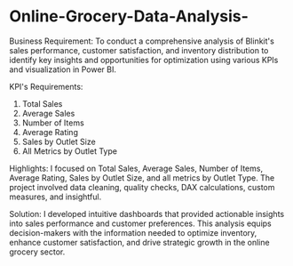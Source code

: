 # Online-Grocery-Data-Analysis-

Business Requirement:
To conduct a comprehensive analysis of Blinkit's sales performance, customer satisfaction, and inventory distribution to identify key insights and opportunities for optimization using various KPIs and visualization in Power BI. 

KPI's Requirements:
1) Total Sales
2) Average Sales
3) Number of Items 
4) Average Rating 
5) Sales by Outlet Size
6) All Metrics by Outlet Type

Highlights: 
I focused on Total Sales, Average Sales, Number of Items, Average Rating, Sales by Outlet Size, and all metrics by Outlet Type. The project involved data cleaning, quality checks, DAX calculations, custom measures, and insightful.

Solution: 
I developed intuitive dashboards that provided actionable insights into sales performance and customer preferences. This analysis equips decision-makers with the information needed to optimize inventory, enhance customer satisfaction, and drive strategic growth in the online grocery sector.
